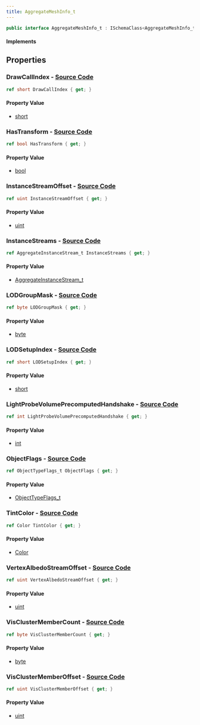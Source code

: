 ```yaml
---
title: AggregateMeshInfo_t
---
```


```csharp
public interface AggregateMeshInfo_t : ISchemaClass<AggregateMeshInfo_t>, ISchemaField, ISchemaClass, INativeHandle
```

#### Implements

## Properties

### **DrawCallIndex** - [Source Code](https://github.com/swiftly-solution/swiftlys2/blob/main/managed/src/SwiftlyS2.Generated/Schemas/Interfaces/AggregateMeshInfo_t.cs#L24)

```csharp
ref short DrawCallIndex { get; }
```

#### Property Value

- [short](https://learn.microsoft.com/dotnet/api/system.int16)

### **HasTransform** - [Source Code](https://github.com/swiftly-solution/swiftlys2/blob/main/managed/src/SwiftlyS2.Generated/Schemas/Interfaces/AggregateMeshInfo_t.cs#L20)

```csharp
ref bool HasTransform { get; }
```

#### Property Value

- [bool](https://learn.microsoft.com/dotnet/api/system.boolean)

### **InstanceStreamOffset** - [Source Code](https://github.com/swiftly-solution/swiftlys2/blob/main/managed/src/SwiftlyS2.Generated/Schemas/Interfaces/AggregateMeshInfo_t.cs#L34)

```csharp
ref uint InstanceStreamOffset { get; }
```

#### Property Value

- [uint](https://learn.microsoft.com/dotnet/api/system.uint32)

### **InstanceStreams** - [Source Code](https://github.com/swiftly-solution/swiftlys2/blob/main/managed/src/SwiftlyS2.Generated/Schemas/Interfaces/AggregateMeshInfo_t.cs#L38)

```csharp
ref AggregateInstanceStream_t InstanceStreams { get; }
```

#### Property Value

- [AggregateInstanceStream_t](/docs/api/shared/schemadefinitions/aggregateinstancestream_t)

### **LODGroupMask** - [Source Code](https://github.com/swiftly-solution/swiftlys2/blob/main/managed/src/SwiftlyS2.Generated/Schemas/Interfaces/AggregateMeshInfo_t.cs#L22)

```csharp
ref byte LODGroupMask { get; }
```

#### Property Value

- [byte](https://learn.microsoft.com/dotnet/api/system.byte)

### **LODSetupIndex** - [Source Code](https://github.com/swiftly-solution/swiftlys2/blob/main/managed/src/SwiftlyS2.Generated/Schemas/Interfaces/AggregateMeshInfo_t.cs#L26)

```csharp
ref short LODSetupIndex { get; }
```

#### Property Value

- [short](https://learn.microsoft.com/dotnet/api/system.int16)

### **LightProbeVolumePrecomputedHandshake** - [Source Code](https://github.com/swiftly-solution/swiftlys2/blob/main/managed/src/SwiftlyS2.Generated/Schemas/Interfaces/AggregateMeshInfo_t.cs#L32)

```csharp
ref int LightProbeVolumePrecomputedHandshake { get; }
```

#### Property Value

- [int](https://learn.microsoft.com/dotnet/api/system.int32)

### **ObjectFlags** - [Source Code](https://github.com/swiftly-solution/swiftlys2/blob/main/managed/src/SwiftlyS2.Generated/Schemas/Interfaces/AggregateMeshInfo_t.cs#L30)

```csharp
ref ObjectTypeFlags_t ObjectFlags { get; }
```

#### Property Value

- [ObjectTypeFlags_t](/docs/api/shared/schemadefinitions/objecttypeflags_t)

### **TintColor** - [Source Code](https://github.com/swiftly-solution/swiftlys2/blob/main/managed/src/SwiftlyS2.Generated/Schemas/Interfaces/AggregateMeshInfo_t.cs#L28)

```csharp
ref Color TintColor { get; }
```

#### Property Value

- [Color](/docs/api/shared/natives/color)

### **VertexAlbedoStreamOffset** - [Source Code](https://github.com/swiftly-solution/swiftlys2/blob/main/managed/src/SwiftlyS2.Generated/Schemas/Interfaces/AggregateMeshInfo_t.cs#L36)

```csharp
ref uint VertexAlbedoStreamOffset { get; }
```

#### Property Value

- [uint](https://learn.microsoft.com/dotnet/api/system.uint32)

### **VisClusterMemberCount** - [Source Code](https://github.com/swiftly-solution/swiftlys2/blob/main/managed/src/SwiftlyS2.Generated/Schemas/Interfaces/AggregateMeshInfo_t.cs#L18)

```csharp
ref byte VisClusterMemberCount { get; }
```

#### Property Value

- [byte](https://learn.microsoft.com/dotnet/api/system.byte)

### **VisClusterMemberOffset** - [Source Code](https://github.com/swiftly-solution/swiftlys2/blob/main/managed/src/SwiftlyS2.Generated/Schemas/Interfaces/AggregateMeshInfo_t.cs#L16)

```csharp
ref uint VisClusterMemberOffset { get; }
```

#### Property Value

- [uint](https://learn.microsoft.com/dotnet/api/system.uint32)

